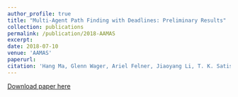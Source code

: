```yaml
---
author_profile: true
title: "Multi-Agent Path Finding with Deadlines: Preliminary Results"
collection: publications
permalink: /publication/2018-AAMAS
excerpt:
date: 2018-07-10
venue: 'AAMAS'
paperurl:
citation: 'Hang Ma, Glenn Wager, Ariel Felner, Jiaoyang Li, T. K. Satish Kumar and Sven Koenig. (2018). &quot;Multi-Agent Path Finding with Deadlines: Preliminary Results.&quot; In <i>Proceedings of the International Joint Conference on Autonomous Agents and Multiagent Systems (AAMAS)</i>. (in print).'
---
```



[Download paper here](http://jiaoyang-li.github.io/files/2018-AAMAS.pdf)

